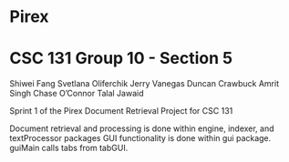 # Pirex
# CSC 131 Group 10 - Section 5

Shiwei Fang 
Svetlana Oliferchik
Jerry Vanegas
Duncan Crawbuck
Amrit Singh
Chase O’Connor 
Talal Jawaid


Sprint 1 of the Pirex Document Retrieval Project for CSC 131

Document retrieval and processing is done within engine, indexer, and textProcessor packages
GUI functionality is done within gui package.
guiMain calls tabs from tabGUI.
